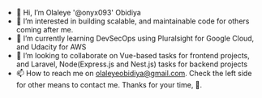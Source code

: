 - 👋 Hi, I’m Olaleye '@onyx093' Obidiya
- 👀 I’m interested in building scalable, and maintainable code for others coming after me.
- 🌱 I’m currently learning DevSecOps using Pluralsight for Google Cloud, and Udacity for AWS
- 💞️ I’m looking to collaborate on Vue-based tasks for frontend projects, and Laravel, Node(Express.js and Nest.js) tasks for backend projects
- 📫 How to reach me on olaleyeobidiya@gmail.com. Check the left side for other means to contact me. Thanks for your time, 🤔.

<!---
onyx093/onyx093 is a ✨ special ✨ repository because its `README.md` (this file) appears on your GitHub profile.
You can click the Preview link to take a look at your changes.
--->

